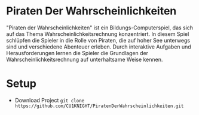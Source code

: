 # Piraten Der Wahrscheinlichkeiten

"Piraten der Wahrscheinlichkeiten" ist ein Bildungs-Computerspiel, das sich auf das Thema Wahrscheinlichkeitsrechnung konzentriert. In diesem Spiel schlüpfen die Spieler in die Rolle von Piraten, die auf hoher See unterwegs sind und verschiedene Abenteuer erleben. Durch interaktive Aufgaben und Herausforderungen lernen die Spieler die Grundlagen der Wahrscheinlichkeitsrechnung auf unterhaltsame Weise kennen.


# Setup
* Download Project ```git clone https://github.com/CU1KNIGHT/PiratenDerWahrscheinlichkeiten.git ```
